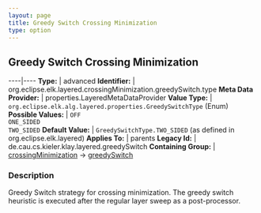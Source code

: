 ```yaml
---
layout: page
title: Greedy Switch Crossing Minimization
type: option
---
```

## Greedy Switch Crossing Minimization

----|----
**Type:** | advanced
**Identifier:** | org.eclipse.elk.layered.crossingMinimization.greedySwitch.type
**Meta Data Provider:** | properties.LayeredMetaDataProvider
**Value Type:** | `org.eclipse.elk.alg.layered.properties.GreedySwitchType` (Enum)
**Possible Values:** | `OFF`<br>`ONE_SIDED`<br>`TWO_SIDED`
**Default Value:** | `GreedySwitchType.TWO_SIDED` (as defined in org.eclipse.elk.layered)
**Applies To:** | parents
**Legacy Id:** | de.cau.cs.kieler.klay.layered.greedySwitch
**Containing Group:** | [crossingMinimization](org-eclipse-elk-layered-crossingMinimization) -> [greedySwitch](org-eclipse-elk-layered-crossingMinimization-greedySwitch)

### Description

Greedy Switch strategy for crossing minimization. The greedy switch heuristic is executed after the regular layer sweep as a post-processor.

